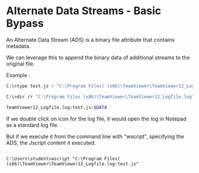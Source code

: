 # Alternate Data Streams - Basic Bypass

An Alternate Data Stream (ADS) is a binary file attribute that contains metadata. 

We can leverage this to append the binary data of additional streams to the original file.

Example :

```bash
C:\>type test.js > "C:\Program Files( (x86)\TeamViewer\TeamViewer12_Logfile.log:test.js"

C:\>dir /r "C:\Program Files (x86)\TeamViewer\TeamViewer12_Logfile.log"

TeamViewer12_Logfile.log:test.js:$DATA

```

If we double click on icon for the log file, it would open the log in Notepad as a standard log file.

But if we execute it from the command line with "wscript", specifying the ADS, the Jscript content it executed.

```cmd.exe

C:\Users\student>wscript "C:\Program Files( (x86)\TeamViewer\TeamViewer12_Logfile.log:test.js"

```
